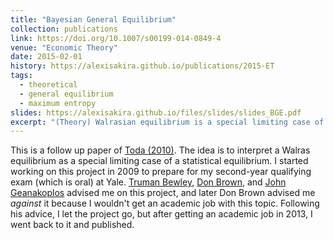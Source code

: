 ```yaml
---
title: "Bayesian General Equilibrium"
collection: publications
link: https://doi.org/10.1007/s00199-014-0849-4
venue: "Economic Theory"
date: 2015-02-01
history: https://alexisakira.github.io/publications/2015-ET
tags:
  - theoretical
  - general equilibrium
  - maximum entropy
slides: https://alexisakira.github.io/files/slides/slides_BGE.pdf
excerpt: "(Theory) Walrasian equilibrium is a special limiting case of statistical equilibrium; extension of [Toda (2010)](https://doi.org/10.1007/s00199-009-0493-6)."
---
```


This is a follow up paper of [Toda (2010)](https://doi.org/10.1007/s00199-009-0493-6). The idea is to interpret a Walras equilibrium as a special limiting case of a statistical equilibrium. I started working on this project in 2009 to prepare for my second-year qualifying exam (which is oral) at Yale. [Truman Bewley](https://en.wikipedia.org/wiki/Truman_Bewley), [Don Brown](https://economics.yale.edu/people/donald-j-brown), and [John Geanakoplos](https://en.wikipedia.org/wiki/John_Geanakoplos) advised me on this project, and later Don Brown advised me *against* it because I wouldn't get an academic job with this topic. Following his advice, I let the project go, but after getting an academic job in 2013, I went back to it and published.